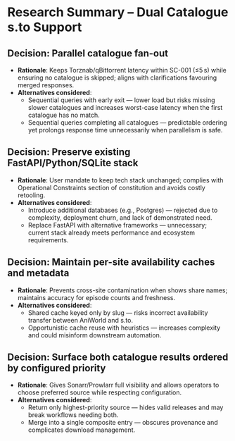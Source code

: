 # Research Summary – Dual Catalogue s.to Support

## Decision: Parallel catalogue fan-out
- **Rationale**: Keeps Torznab/qBittorrent latency within SC-001 (≤5 s) while ensuring no catalogue is skipped; aligns with clarifications favouring merged responses.
- **Alternatives considered**:
  - Sequential queries with early exit — lower load but risks missing slower catalogues and increases worst-case latency when the first catalogue has no match.
  - Sequential queries completing all catalogues — predictable ordering yet prolongs response time unnecessarily when parallelism is safe.

## Decision: Preserve existing FastAPI/Python/SQLite stack
- **Rationale**: User mandate to keep tech stack unchanged; complies with Operational Constraints section of constitution and avoids costly retooling.
- **Alternatives considered**:
  - Introduce additional databases (e.g., Postgres) — rejected due to complexity, deployment churn, and lack of demonstrated need.
  - Replace FastAPI with alternative frameworks — unnecessary; current stack already meets performance and ecosystem requirements.

## Decision: Maintain per-site availability caches and metadata
- **Rationale**: Prevents cross-site contamination when shows share names; maintains accuracy for episode counts and freshness.
- **Alternatives considered**:
  - Shared cache keyed only by slug — risks incorrect availability transfer between AniWorld and s.to.
  - Opportunistic cache reuse with heuristics — increases complexity and could misinform downstream automation.

## Decision: Surface both catalogue results ordered by configured priority
- **Rationale**: Gives Sonarr/Prowlarr full visibility and allows operators to choose preferred source while respecting configuration.
- **Alternatives considered**:
  - Return only highest-priority source — hides valid releases and may break workflows needing both.
  - Merge into a single composite entry — obscures provenance and complicates download management.
